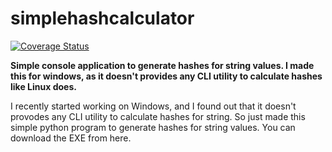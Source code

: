 # simplehashcalculator

[![Coverage Status](https://coveralls.io/repos/github/raelite/simplehashcalculator/badge.svg?branch=main)](https://coveralls.io/github/raelite/simplehashcalculator?branch=main)

**Simple console application to generate hashes for string values. I made this for windows, as it doesn't provides any CLI utility to calculate hashes like Linux does.**

I recently started working on Windows, and I found out that it doesn't provodes any CLI utility to calculate hashes for string. So just made this simple python program to generate hashes for string values. You can download the EXE from here.
